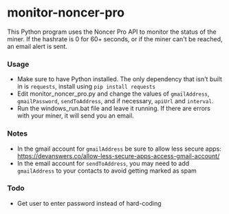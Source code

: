 # monitor-noncer-pro
This Python program uses the Noncer Pro API to monitor the status of the miner. If the hashrate is 0 for 60+ seconds, or if the miner can't be reached, an email alert is sent.

### Usage
- Make sure to have Python installed. The only dependency that isn't built in is `requests`, install using `pip install requests`
- Edit monitor_noncer_pro.py and change the values of `gmailAddress`, `gmailPassword`, `sendToAddress`, and if necessary, `apiUrl` and `interval`.
- Run the windows_run.bat file and leave it running. If there are errors with your miner, it will send you an email.

### Notes
- In the gmail account for `gmailAddress` be sure to allow less secure apps: https://devanswers.co/allow-less-secure-apps-access-gmail-account/
- In the email account for `sendToAddress`, you may need to add `gmailAddress` to your contacts to avoid getting marked as spam

### Todo
- Get user to enter password instead of hard-coding
